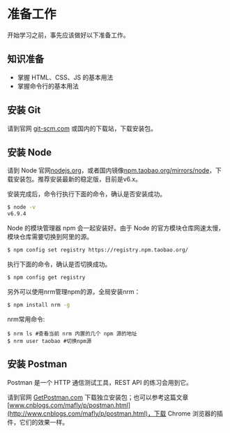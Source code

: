 # 准备工作

开始学习之前，事先应该做好以下准备工作。

## 知识准备

- 掌握 HTML、CSS、JS 的基本用法
- 掌握命令行的基本用法

## 安装 Git

请到官网 [git-scm.com](https://git-scm.com/) 或国内的下载站，下载安装包。

## 安装 Node

请到 Node 官网[nodejs.org](https://nodejs.org)，或者国内镜像[npm.taobao.org/mirrors/node](https://npm.taobao.org/mirrors/node)，下载安装包。推荐安装最新的稳定版，目前是v6.x。

安装完成后，命令行执行下面的命令，确认是否安装成功。

```bash
$ node -v
v6.9.4
```

Node 的模块管理器 npm 会一起安装好。由于 Node 的官方模块仓库网速太慢，模块仓库需要切换到阿里的源。

```bash
$ npm config set registry https://registry.npm.taobao.org/
```

执行下面的命令，确认是否切换成功。

```bash
$ npm config get registry
```

另外可以使用nrm管理npm的源，全局安装nrm：

```bash
$ npm install nrm -g
```

nrm常用命令:

```
$ nrm ls #查看当前 nrm 内置的几个 npm 源的地址
$ nrm user taobao #切换npm源
```

## 安装 Postman

Postman 是一个 HTTP 通信测试工具，REST API 的练习会用到它。

请到官网 [GetPostman.com](https://www.getpostman.com/) 下载独立安装包；也可以参考这篇文章[www.cnblogs.com/mafly/p/postman.html](http://www.cnblogs.com/mafly/p/postman.html)，下载 Chrome 浏览器的插件，它们的效果一样。